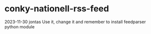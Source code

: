 # conky-nationell-rss-feed
2023-11-30
jontas
Use it, change it and remember to install feedparser python module